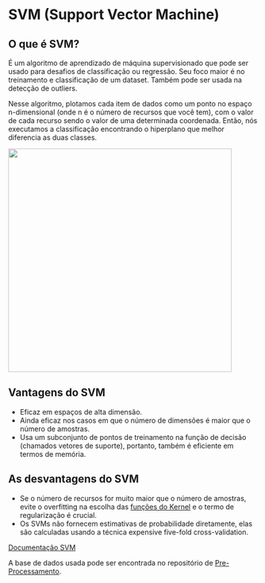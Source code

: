 # SVM (Support Vector Machine)

## O que é SVM?
É um algoritmo de aprendizado de máquina supervisionado que pode ser usado para desafios de classificação ou regressão. Seu foco maior é no treinamento e classificação de um dataset. Também pode ser usada na detecção de outliers.

Nesse algoritmo, plotamos cada item de dados como um ponto no espaço n-dimensional (onde n é o número de recursos que você tem), com o valor de cada
recurso sendo o valor de uma determinada coordenada. Então, nós executamos a classificação encontrando o hiperplano que melhor diferencia as duas classes.

<img src='https://hands-on.cloud/wp-content/uploads/2021/12/Overview-of-supervised-learning-SVM.png' width=450></img>

## Vantagens do SVM
- Eficaz em espaços de alta dimensão.
- Ainda eficaz nos casos em que o número de dimensões é maior que o número de amostras.
- Usa um subconjunto de pontos de treinamento na função de decisão (chamados vetores de suporte), portanto, também é eficiente em termos de memória.

## As desvantagens do SVM
- Se o número de recursos for muito maior que o número de amostras, evite o overfitting na escolha das [funções do Kernel](https://scikit-learn.org/stable/modules/svm.html#svm-kernels) e o termo de regularização é crucial.
- Os SVMs não fornecem estimativas de probabilidade diretamente, elas são calculadas usando a técnica expensive five-fold cross-validation.

[Documentação SVM](https://scikit-learn.org/stable/modules/svm.html)

A base de dados usada pode ser encontrada no repositório de [Pre-Processamento](https://github.com/Gregory-JP/Pre-Processamento).
